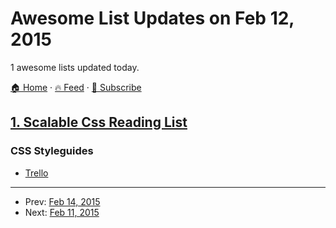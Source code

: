 # Awesome List Updates on Feb 12, 2015

1 awesome lists updated today.

[🏠 Home](/README.md) · [🔥 Feed](https://test.trackawesomelist.com/feed.xml) · [📮 Subscribe](https://trackawesomelist.us17.list-manage.com/subscribe?u=d2f0117aa829c83a63ec63c2f&id=36a103854c)



## [1. Scalable Css Reading List](/content/davidtheclark/scalable-css-reading-list/README.md)

### CSS Styleguides

*   [Trello](https://gist.github.com/bobbygrace/9e961e8982f42eb91b80)

---

- Prev: [Feb 14, 2015](/content/2015/02/14/README.md)
- Next: [Feb 11, 2015](/content/2015/02/11/README.md)